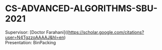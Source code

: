 
# CS-ADVANCED-ALGORITHMS-SBU-2021
Supervisor: [Doctor Farahani]((https://scholar.google.com/citations?user=N4TgzzoAAAAJ&hl=en)
<br>
Presentation: BinPacking
